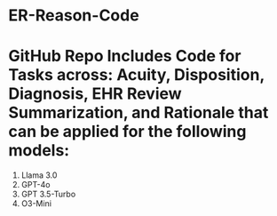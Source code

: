 # ER-Reason-Code
# GitHub Repo Includes Code for Tasks across: Acuity, Disposition, Diagnosis, EHR Review Summarization, and Rationale that can be applied for the following models:
1. Llama 3.0 
2. GPT-4o
3. GPT 3.5-Turbo
4. O3-Mini  
